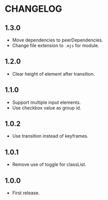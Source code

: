 # CHANGELOG

## 1.3.0

* Move dependencies to peerDependencies.
* Change file extension to `.mjs` for module.

## 1.2.0

* Clear height of element after transition.

## 1.1.0

* Support multiple input elements.
* Use checkbox value as group id.

## 1.0.2

* Use transition instead of keyframes.

## 1.0.1

* Remove use of toggle for classList.

## 1.0.0

* First release.
